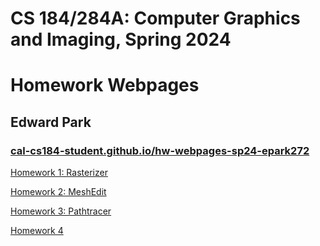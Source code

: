 # CS 184/284A: Computer Graphics and Imaging, Spring 2024
# Homework Webpages
## Edward Park
### [cal-cs184-student.github.io/hw-webpages-sp24-epark272](https://cal-cs184-student.github.io/hw-webpages-sp24-epark272/)

[Homework 1: Rasterizer](./hw1/index.html)

[Homework 2: MeshEdit](./hw2/index.html)

[Homework 3: Pathtracer](./hw3/index.html)

[Homework 4](./hw4/index.html)
